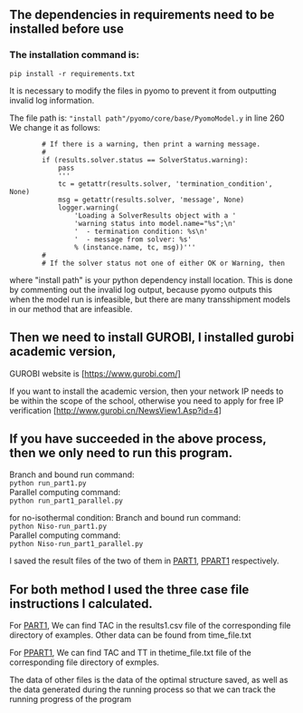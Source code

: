## The dependencies in requirements need to be installed before use

### The installation command is: 
` pip install -r requirements.txt `

It is necessary to modify the files in pyomo to prevent it from outputting invalid log information.

The file path is: `"install path"/pyomo/core/base/PyomoModel.y` in line 260   
We change it as follows:
```
        # If there is a warning, then print a warning message.
        #
        if (results.solver.status == SolverStatus.warning):
            pass
            '''
            tc = getattr(results.solver, 'termination_condition', None)
            msg = getattr(results.solver, 'message', None)
            logger.warning(
                'Loading a SolverResults object with a '
                'warning status into model.name="%s";\n'
                '  - termination condition: %s\n'
                '  - message from solver: %s'
                % (instance.name, tc, msg))'''
        #
        # If the solver status not one of either OK or Warning, then
```

where "install path" is your python dependency install location. This is done by commenting out the invalid log output, because pyomo outputs this when the model run is infeasible, but there are many transshipment models in our method that are infeasible.

## Then we need to install GUROBI, I installed gurobi academic version, 
GUROBI website is [https://www.gurobi.com/]

If you want to install the academic version, then your network IP needs to be within the scope of the school, otherwise you need to apply for free IP verification [http://www.gurobi.cn/NewsView1.Asp?id=4]


## If you have succeeded in the above process, then we only need to run this program.

Branch and bound run command:   
 `python run_part1.py`    
Parallel computing command:  
`python run_part1_parallel.py`

for no-isothermal condition:
Branch and bound run command:   
 `python Niso-run_part1.py`    
Parallel computing command:  
`python Niso-run_part1_parallel.py`

I saved the result files of the two of them in [PART1](/data/PART1/), [PPART1](/data/PPART1/) respectively.


## For both method I used the three case file instructions I calculated.
For [PART1](/data/PART1/), We can find TAC in the results1.csv file of the corresponding file directory of examples. 
Other data can be found from time_file.txt


For [PPART1](/data/PPART1/), We can find TAC and TT in thetime_file.txt file of the corresponding file directory of exmples. 


The data of other files is the data of the optimal structure saved, as well as the data generated during the running process so that we can track the running progress of the program